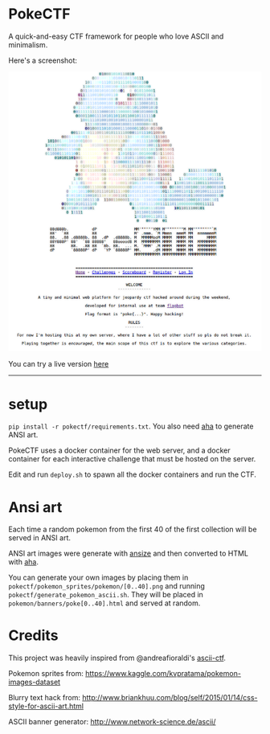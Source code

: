 # PokeCTF
A quick-and-easy CTF framework for people who love ASCII and minimalism.

Here's a screenshot:

![cool ascii](https://www.github.com/cyanpencil/PokeCTF/raw/master/screen.png)

You can try a live version [here](http://www.cyanpencil.xyz:5000)

---

# setup
`pip install -r pokectf/requirements.txt`. You also need [aha](https://github.com/theZiz/aha) to generate ANSI art.

PokeCTF uses a docker container for the web server, and a docker container for each interactive challenge that must be hosted on the server.

Edit and run `deploy.sh` to spawn all the docker containers and run the CTF. 

# Ansi art 
Each time a random pokemon from the first 40 of the first collection will be served in ANSI art. 

ANSI art images were generate with [ansize](https://www.github.com/jhchen/ansize) and then converted to HTML with [aha](https://github.com/theZiz/aha). 

You can generate your own images by placing them in `pokectf/pokemon_sprites/pokemon/[0..40].png` and running `pokectf/generate_pokemon_ascii.sh`. They will be placed in `pokemon/banners/poke[0..40].html` and served at random.

# Credits
This project was heavily inspired from @andreafioraldi's [ascii-ctf](https://github.com/andreafioraldi/ascii-ctf). 

Pokemon sprites from: https://www.kaggle.com/kvpratama/pokemon-images-dataset

Blurry text hack from: http://www.briankhuu.com/blog/self/2015/01/14/css-style-for-ascii-art.html

ASCII banner generator: http://www.network-science.de/ascii/
